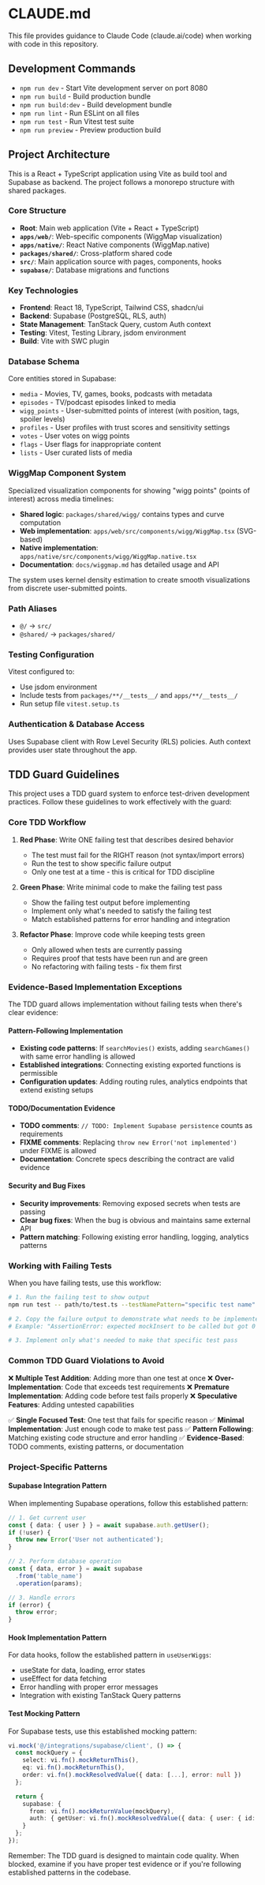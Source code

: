# CLAUDE.md

This file provides guidance to Claude Code (claude.ai/code) when working with code in this repository.

## Development Commands

- `npm run dev` - Start Vite development server on port 8080
- `npm run build` - Build production bundle
- `npm run build:dev` - Build development bundle
- `npm run lint` - Run ESLint on all files
- `npm run test` - Run Vitest test suite
- `npm run preview` - Preview production build

## Project Architecture

This is a React + TypeScript application using Vite as build tool and Supabase as backend. The project follows a monorepo structure with shared packages.

### Core Structure

- **Root**: Main web application (Vite + React + TypeScript)
- **`apps/web/`**: Web-specific components (WiggMap visualization)
- **`apps/native/`**: React Native components (WiggMap.native)
- **`packages/shared/`**: Cross-platform shared code
- **`src/`**: Main application source with pages, components, hooks
- **`supabase/`**: Database migrations and functions

### Key Technologies

- **Frontend**: React 18, TypeScript, Tailwind CSS, shadcn/ui
- **Backend**: Supabase (PostgreSQL, RLS, auth)
- **State Management**: TanStack Query, custom Auth context
- **Testing**: Vitest, Testing Library, jsdom environment
- **Build**: Vite with SWC plugin

### Database Schema

Core entities stored in Supabase:
- `media` - Movies, TV, games, books, podcasts with metadata
- `episodes` - TV/podcast episodes linked to media
- `wigg_points` - User-submitted points of interest (with position, tags, spoiler levels)
- `profiles` - User profiles with trust scores and sensitivity settings
- `votes` - User votes on wigg points
- `flags` - User flags for inappropriate content
- `lists` - User curated lists of media

### WiggMap Component System

Specialized visualization components for showing "wigg points" (points of interest) across media timelines:

- **Shared logic**: `packages/shared/wigg/` contains types and curve computation
- **Web implementation**: `apps/web/src/components/wigg/WiggMap.tsx` (SVG-based)
- **Native implementation**: `apps/native/src/components/wigg/WiggMap.native.tsx`
- **Documentation**: `docs/wiggmap.md` has detailed usage and API

The system uses kernel density estimation to create smooth visualizations from discrete user-submitted points.

### Path Aliases

- `@/` → `src/`
- `@shared/` → `packages/shared/`

### Testing Configuration

Vitest configured to:
- Use jsdom environment
- Include tests from `packages/**/__tests__/` and `apps/**/__tests__/`
- Run setup file `vitest.setup.ts`

### Authentication & Database Access

Uses Supabase client with Row Level Security (RLS) policies. Auth context provides user state throughout the app.

## TDD Guard Guidelines

This project uses a TDD guard system to enforce test-driven development practices. Follow these guidelines to work effectively with the guard:

### Core TDD Workflow

1. **Red Phase**: Write ONE failing test that describes desired behavior
   - The test must fail for the RIGHT reason (not syntax/import errors)
   - Run the test to show specific failure output
   - Only one test at a time - this is critical for TDD discipline

2. **Green Phase**: Write minimal code to make the failing test pass
   - Show the failing test output before implementing
   - Implement only what's needed to satisfy the failing test
   - Match established patterns for error handling and integration

3. **Refactor Phase**: Improve code while keeping tests green
   - Only allowed when tests are currently passing
   - Requires proof that tests have been run and are green
   - No refactoring with failing tests - fix them first

### Evidence-Based Implementation Exceptions

The TDD guard allows implementation without failing tests when there's clear evidence:

#### Pattern-Following Implementation
- **Existing code patterns**: If `searchMovies()` exists, adding `searchGames()` with same error handling is allowed
- **Established integrations**: Connecting existing exported functions is permissible
- **Configuration updates**: Adding routing rules, analytics endpoints that extend existing setups

#### TODO/Documentation Evidence
- **TODO comments**: `// TODO: Implement Supabase persistence` counts as requirements
- **FIXME comments**: Replacing `throw new Error('not implemented')` under FIXME is allowed
- **Documentation**: Concrete specs describing the contract are valid evidence

#### Security and Bug Fixes
- **Security improvements**: Removing exposed secrets when tests are passing
- **Clear bug fixes**: When the bug is obvious and maintains same external API
- **Pattern matching**: Following existing error handling, logging, analytics patterns

### Working with Failing Tests

When you have failing tests, use this workflow:

```bash
# 1. Run the failing test to show output
npm run test -- path/to/test.ts --testNamePattern="specific test name"

# 2. Copy the failure output to demonstrate what needs to be implemented
# Example: "AssertionError: expected mockInsert to be called but got 0 calls"

# 3. Implement only what's needed to make that specific test pass
```

### Common TDD Guard Violations to Avoid

❌ **Multiple Test Addition**: Adding more than one test at once
❌ **Over-Implementation**: Code that exceeds test requirements
❌ **Premature Implementation**: Adding code before test fails properly
❌ **Speculative Features**: Adding untested capabilities

✅ **Single Focused Test**: One test that fails for specific reason
✅ **Minimal Implementation**: Just enough code to make test pass
✅ **Pattern Following**: Matching existing code structure and error handling
✅ **Evidence-Based**: TODO comments, existing patterns, or documentation

### Project-Specific Patterns

#### Supabase Integration Pattern
When implementing Supabase operations, follow this established pattern:
```typescript
// 1. Get current user
const { data: { user } } = await supabase.auth.getUser();
if (!user) {
  throw new Error('User not authenticated');
}

// 2. Perform database operation
const { data, error } = await supabase
  .from('table_name')
  .operation(params);

// 3. Handle errors
if (error) {
  throw error;
}
```

#### Hook Implementation Pattern
For data hooks, follow the established pattern in `useUserWiggs`:
- useState for data, loading, error states
- useEffect for data fetching
- Error handling with proper error messages
- Integration with existing TanStack Query patterns

#### Test Mocking Pattern
For Supabase tests, use this established mocking pattern:
```typescript
vi.mock('@/integrations/supabase/client', () => {
  const mockQuery = {
    select: vi.fn().mockReturnThis(),
    eq: vi.fn().mockReturnThis(),
    order: vi.fn().mockResolvedValue({ data: [...], error: null })
  };

  return {
    supabase: {
      from: vi.fn().mockReturnValue(mockQuery),
      auth: { getUser: vi.fn().mockResolvedValue({ data: { user: { id: 'test' } } }) }
    }
  };
});
```

Remember: The TDD guard is designed to maintain code quality. When blocked, examine if you have proper test evidence or if you're following established patterns in the codebase.
